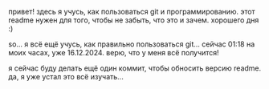 привет!
здесь я учусь, как пользоваться git и программированию.
этот readme нужен для того, чтобы не забыть, что это и зачем.
хорошего дня :) 

so... я всё ещё учусь, как правильно пользоваться git...
сейчас 01:18 на моих часах, уже 16.12.2024.
верю, что у меня всё получится!

я сейчас буду делать ещё один коммит, чтобы обносить версию readme.
да, я уже устал это всё изучать...

